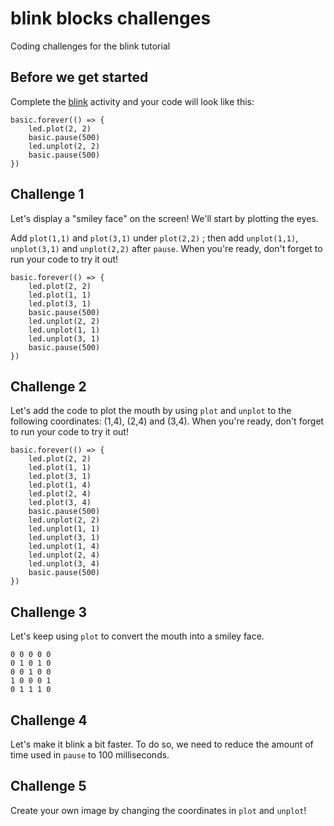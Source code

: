 # blink blocks challenges

Coding challenges for the blink tutorial 

## Before we get started

Complete the [blink](/lessons/blink/activity) activity and your code will look like this:

```blocks
basic.forever(() => {
    led.plot(2, 2)
    basic.pause(500)
    led.unplot(2, 2)
    basic.pause(500)
})
```

## Challenge 1

Let's display a "smiley face" on the screen! We'll start by plotting the eyes.

Add `plot(1,1)` and `plot(3,1)` under `plot(2,2)` ; then add `unplot(1,1)`, `unplot(3,1)` and `unplot(2,2)` after `pause`. When you're ready, don't forget to run your code to try it out!

```blocks
basic.forever(() => {
    led.plot(2, 2)
    led.plot(1, 1)
    led.plot(3, 1)
    basic.pause(500)
    led.unplot(2, 2)
    led.unplot(1, 1)
    led.unplot(3, 1)
    basic.pause(500)
})
```

## Challenge 2

Let's add the code to plot the mouth by using `plot` and `unplot` to the following coordinates: (1,4), (2,4) and (3,4). When you're ready, don't forget to run your code to try it out!

```blocks
basic.forever(() => {
    led.plot(2, 2)
    led.plot(1, 1)
    led.plot(3, 1)
    led.plot(1, 4)
    led.plot(2, 4)
    led.plot(3, 4)
    basic.pause(500)
    led.unplot(2, 2)
    led.unplot(1, 1)
    led.unplot(3, 1)
    led.unplot(1, 4)
    led.unplot(2, 4)
    led.unplot(3, 4)
    basic.pause(500)
})
```

## Challenge 3

Let's keep using `plot` to convert the mouth into a smiley face.

```` bitmatrix
0 0 0 0 0
0 1 0 1 0
0 0 1 0 0
1 0 0 0 1
0 1 1 1 0
````

## Challenge 4

Let's make it blink a bit faster. To do so, we need to reduce the amount of time used in ``pause`` to 100 milliseconds.

## Challenge 5

Create your own image by changing the coordinates in `plot` and `unplot`!

